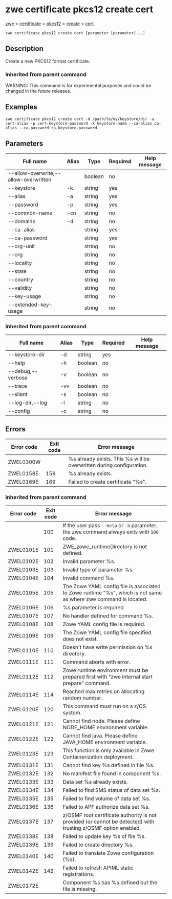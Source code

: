 # zwe certificate pkcs12 create cert

[zwe](./../../.././zwe) > [certificate](./../.././zwe-certificate) > [pkcs12](./.././zwe-certificate-pkcs12) > [create](././zwe-certificate-pkcs12-create) > [cert](./zwe-certificate-pkcs12-create-cert)

	zwe certificate pkcs12 create cert [parameter [parameter]...]

## Description

Create a new  PKCS12 format certificate.


### Inherited from parent command

WARNING: This command is for experimental purposes and could be changed in the future releases.

## Examples

```
zwe certificate pkcs12 create cert -d /path/to/my/keystore/dir -a cert-alias -p cert-keystore-password -k keystore-name --ca-alias ca-alias --ca-password ca-keystore-password

```

## Parameters

Full name|Alias|Type|Required|Help message
|---|---|---|---|---
--allow-overwrite,--allow-overwritten||boolean|no||Allow overwritten existing MVS data set.
--keystore|-k|string|yes||PKCS12 keystore name.
--alias|-a|string|yes||Certificate alias name.
--password|-p|string|yes||Password of the certificate keystore.
--common-name|-cn|string|no||Common name of certificate.
--domains|-d|string|no||Domain list of certificate Subject Alternative Name (SAN).
--ca-alias||string|yes||Alias name of the certificate authority which is used to sign CSR.
--ca-password||string|yes||Password of the certificate authority keystore which is used to sign CSR.
--org-unit||string|no||Organization unit of certificate.
--org||string|no||Organization of certificate.
--locality||string|no||Locality of certificate.
--state||string|no||State of certificate.
--country||string|no||Country of certificate.
--validity||string|no||Validity days of certificate.
--key-usage||string|no||Key usage of certificate.
--extended-key-usage||string|no||Extended key usage of certificate.
### Inherited from parent command

Full name|Alias|Type|Required|Help message
|---|---|---|---|---
--keystore-dir|-d|string|yes||Keystore directory.
--help|-h|boolean|no||Display this help.
--debug,--verbose|-v|boolean|no||Enable verbose mode.
--trace|-vv|boolean|no||Enable trace level debug mode.
--silent|-s|boolean|no||Do not display messages to standard output.
--log-dir,--log|-l|string|no||Write logs to this directory.
--config|-c|string|no||Path to Zowe configuration zowe.yaml file.


## Errors

Error code|Exit code|Error message
|---|---|---
ZWEL0300W||%s already exists. This %s will be overwritten during configuration.
ZWEL0158E|158|%s already exists.
ZWEL0169E|169|Failed to create certificate "%s".
### Inherited from parent command

Error code|Exit code|Error message
|---|---|---
||100|If the user pass `--help` or `-h` parameter, the zwe command always exits with `100` code.
ZWEL0101E|101|ZWE_zowe_runtimeDirectory is not defined.
ZWEL0102E|102|Invalid parameter %s.
ZWEL0103E|103|Invalid type of parameter %s.
ZWEL0104E|104|Invalid command %s.
ZWEL0105E|105|The Zowe YAML config file is associated to Zowe runtime "%s", which is not same as where zwe command is located.
ZWEL0106E|106|%s parameter is required.
ZWEL0107E|107|No handler defined for command %s.
ZWEL0108E|108|Zowe YAML config file is required.
ZWEL0109E|109|The Zowe YAML config file specified does not exist.
ZWEL0110E|110|Doesn't have write permission on %s directory.
ZWEL0111E|111|Command aborts with error.
ZWEL0112E|112|Zowe runtime environment must be prepared first with "zwe internal start prepare" command.
ZWEL0114E|114|Reached max retries on allocating random number.
ZWEL0120E|120|This command must run on a z/OS system.
ZWEL0121E|121|Cannot find node. Please define NODE_HOME environment variable.
ZWEL0122E|122|Cannot find java. Please define JAVA_HOME environment variable.
ZWEL0123E|123|This function is only available in Zowe Containerization deployment.
ZWEL0131E|131|Cannot find key %s defined in file %s.
ZWEL0132E|132|No manifest file found in component %s.
ZWEL0133E|133|Data set %s already exists.
ZWEL0134E|134|Failed to find SMS status of data set %s.
ZWEL0135E|135|Failed to find volume of data set %s.
ZWEL0136E|136|Failed to APF authorize data set %s.
ZWEL0137E|137|z/OSMF root certificate authority is not provided (or cannot be detected) with trusting z/OSMF option enabled.
ZWEL0138E|138|Failed to update key %s of file %s.
ZWEL0139E|139|Failed to create directory %s.
ZWEL0140E|140|Failed to translate Zowe configuration (%s).
ZWEL0142E|142|Failed to refresh APIML static registrations.
ZWEL0172E||Component %s has %s defined but the file is missing.
